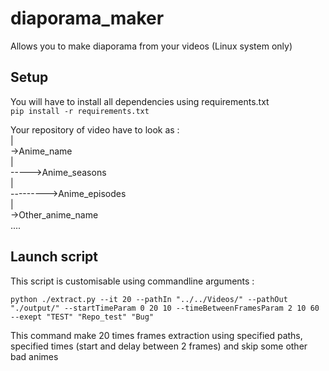 # diaporama_maker  
Allows you to make diaporama from your videos (Linux system only) 
## Setup  
You will have to install all dependencies using requirements.txt    
``pip install -r requirements.txt``

Your repository of video have to look as :  
|  
->Anime_name  
|  
----->Anime_seasons    
|  
--------->Anime_episodes  
|  
->Other_anime_name  
....  
  
## Launch script  
This script is customisable using commandline arguments :
```shell  
python ./extract.py --it 20 --pathIn "../../Videos/" --pathOut "./output/" --startTimeParam 0 20 10 --timeBetweenFramesParam 2 10 60 --exept "TEST" "Repo_test" "Bug"    
```
This command make 20 times frames extraction using specified paths, specified times (start and delay between 2 frames) and skip some other bad animes
